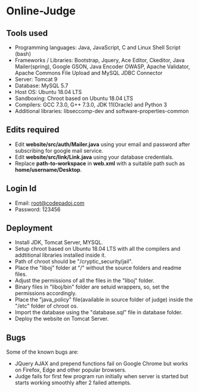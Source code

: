 # Online-Judge

Tools used
-----------
* Programming languages: Java, JavaScript, C and Linux Shell Script (bash)
* Frameworks / Libraries: Bootstrap, Jquery, Ace Editor, Ckeditor, Java Mailer(spring), Google GSON, Java Encoder OWASP, Apache Validator, Apache Commons File Upload and MySQL JDBC Connector
* Server: Tomcat 9
* Database: MySQL 5.7
* Host OS: Ubuntu 18.04 LTS
* Sandboxing: Chroot based on Ubuntu 18.04 LTS
* Compilers: GCC 7.3.0, G++ 7.3.0, JDK 11(Oracle) and Python 3
* Additional libraries: libseccomp-dev and software-properties-common

Edits required
---------------
* Edit <b>website/src/auth/Mailer.java</b> using your email and password after subscribing for google mail service.
* Edit <b>website/src/link/Link.java</b> using your database credentials.
* Replace <b>path-to-workspace</b> in <b>web.xml</b> with a suitable path such as <b>home/username/Desktop</b>.

Login Id
---------
* Email: root@codepadoj.com
* Password: 123456

Deployment
-----------
* Install JDK, Tomcat Server, MYSQL.
* Setup chroot based on Ubuntu 18.04 LTS with all the compilers and addtitional libraries installed inside it.
* Path of chroot should be "/cryptic_security/jail".
* Place the "liboj" folder at "/" without the source folders and readme files.
* Adjust the permissions of all the files in the "liboj" folder.
* Binary files in "liboj/bin" folder are setuid wrappers, so, set the permissions accordingly.
* Place the "java_policy" file(available in source folder of judge) inside the "/etc" folder of chroot os.
* Import the database using the "database.sql" file in database folder.
* Deploy the website on Tomcat Server.

Bugs
-----
Some of the known bugs are:
* JQuery AJAX and prepend functions fail on Google Chrome but works on Firefox, Edge and other popular browsers.
* Judge fails for first few program run initially when server is started but starts working smoothly after 2 failed attempts.
